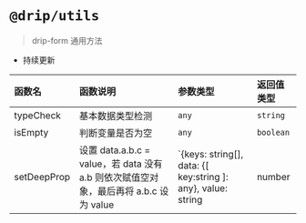 # `@drip/utils`

> drip-form 通用方法

- 持续更新

| 函数名      | 函数说明                                                                              | 参数类型                                                                          | 返回值类型 |
| :---------- | :------------------------------------------------------------------------------------ | :-------------------------------------------------------------------------------- | :--------- |
| typeCheck   | 基本数据类型检测                                                                      | `any`                                                                             | `string`   |
| isEmpty     | 判断变量是否为空                                                                      | `any`                                                                             | `boolean`  |
| setDeepProp | 设置 data.a.b.c = value，若 data 没有 a.b 则依次赋值空对象，最后再将 a.b.c 设为 value | `{keys: string[], data: {[ key:string ]: any}, value: string | number | boolean}` | `any`      |
